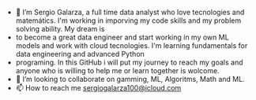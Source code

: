 - 👋 I’m Sergio Galarza, a full time data analyst who love tecnologies and matemátics. I'm working in imporving my code skills and my problem solving ability. My dream is
- to become a great data engineer and start working in my own ML models and work with cloud tecnologies. I'm learning fundamentals for data engineering and advanced Python
- programing. In this GitHub i will put my journey to reach my goals and anyone who is willing to help me or learn together is wolcome.
- 💞️ I’m looking to collaborate on gamming, ML, Algoritms, Math and ML.
- 📫 How to reach me sergiogalarza100@icloud.com

<!---
SergioGal100/SergioGal100 is a ✨ special ✨ repository because its `README.md` (this file) appears on your GitHub profile.
You can click the Preview link to take a look at your changes.
--->
